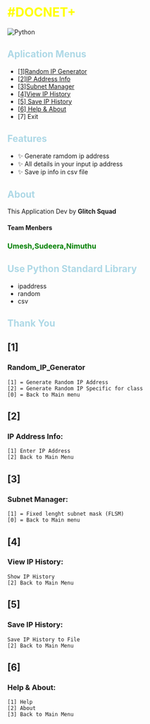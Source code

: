 <!-- Project Title -->
#  <span style="color:yellow">#DOCNET+</span>

<!-- Project Description -->
  

<!-- Badges (Optional) -->
![Python](https://img.shields.io/badge/python-3670A0?style=for-the-badge&logo=python&logoColor=ffdd54)


<!-- Table of Contents -->
## <span style="color:lightblue">Aplication Menus </span>
- [[1]Random IP Generator](#1)
- [[2]IP Address Info](#2)
- [[3]Subnet Manager](#3)
- [[4]View IP History](#4)
- [[5] Save IP History](#5)
- [[6] Help & About](#6)
- [7] Exit

<!-- Features Section -->
## <span style="color:lightblue">Features</span>
- ✨ Generate ramdom ip address
- ✨ All details in your input ip address
- ✨ Save ip info in csv file



<!-- About Section -->
## <span style="color:lightblue">About</span>
This Application Dev by **Glitch Squad**
####  Team Menbers
### <span style="color:green">Umesh,Sudeera,Nimuthu</span>


<!-- Demo Section -->
## <span style="color:lightblue">Use Python Standard Library</span>
	
- ipaddress
- random
- csv

<!-- Getting Started Section -->
## <span style="color:lightblue">Thank You</span>



## [1]
### Random_IP_Generator
    [1] = Generate Random IP Address
    [2] = Generate Random IP Specific for class
    [0] = Back to Main menu
## [2]
### IP Address Info:
    [1] Enter IP Address
    [2] Back to Main Menu
## [3]
### Subnet Manager:
    [1] = Fixed lenght subnet mask (FLSM)
    [0] = Back to Main menu  
## [4]
### View IP History:
    Show IP History
    [2] Back to Main Menu
## [5]
### Save IP History:
    Save IP History to File
    [2] Back to Main Menu
## [6]
### Help & About:
    [1] Help
    [2] About
    [3] Back to Main Menu


































































